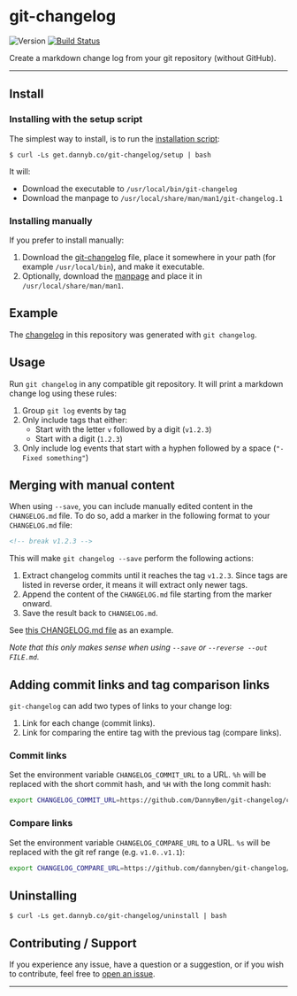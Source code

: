 # git-changelog

![Version](https://img.shields.io/badge/version-0.2.0-blue.svg)
[![Build Status](https://github.com/DannyBen/git-changelog/workflows/Test/badge.svg)](https://github.com/DannyBen/git-changelog/actions?query=workflow%3ATest)

Create a markdown change log from your git repository (without GitHub).

---

## Install

### Installing with the setup script

The simplest way to install, is to run the [installation script][setup]:

```shell
$ curl -Ls get.dannyb.co/git-changelog/setup | bash
```

It will:

- Download the executable to `/usr/local/bin/git-changelog`
- Download the manpage to `/usr/local/share/man/man1/git-changelog.1`

### Installing manually

If you prefer to install manually:

1. Download the [git-changelog](/git-changelog) file, place it somewhere in
   your path (for example `/usr/local/bin`), and make it executable.
2. Optionally, download the [manpage](/doc/git-changelog.1) and place it in
   `/usr/local/share/man/man1`.


## Example

The [changelog][changelog] in this repository was generated with
`git changelog`.


## Usage

Run `git changelog` in any compatible git repository. It will print a
markdown change log using these rules:

1. Group `git log` events by tag
2. Only include tags that either:
   - Start with the letter `v` followed by a digit (`v1.2.3`)
   - Start with a digit (`1.2.3`)
3. Only include log events that start with a hyphen followed by a space
   (`"- Fixed something"`)

## Merging with manual content

When using `--save`, you can include manually edited content in the
`CHANGELOG.md` file. To do so, add a marker in the following format to your
`CHANGELOG.md` file:

```html
<!-- break v1.2.3 -->
```

This will make `git changelog --save` perform the following actions:

1. Extract changelog commits until it reaches the tag `v1.2.3`. Since tags are
   listed in reverse order, it means it will extract only newer tags.
2. Append the content of the `CHANGELOG.md` file starting from the marker
   onward.
3. Save the result back to `CHANGELOG.md`.

See [this CHANGELOG.md file](https://raw.githubusercontent.com/DannyBen/git-changelog/master/test/fixtures/CHANGELOG.md) as an example.

*Note that this only makes sense when using `--save` or
`--reverse --out FILE.md`.*

## Adding commit links and tag comparison links

`git-changelog` can add two types of links to your change log:

1. Link for each change (commit links).
2. Link for comparing the entire tag with the previous tag (compare links).

### Commit links

Set the environment variable `CHANGELOG_COMMIT_URL` to a URL. `%h` will be
replaced with the short commit hash, and `%H` with the long commit hash:

```bash
export CHANGELOG_COMMIT_URL=https://github.com/DannyBen/git-changelog/commit/%h
```

### Compare links

Set the environment variable `CHANGELOG_COMPARE_URL` to a URL. `%s` will be
replaced with the git ref range (e.g. `v1.0..v1.1`):

```bash
export CHANGELOG_COMPARE_URL=https://github.com/dannyben/git-changelog/compare/%s
```

## Uninstalling

```shell
$ curl -Ls get.dannyb.co/git-changelog/uninstall | bash
```


## Contributing / Support

If you experience any issue, have a question or a suggestion, or if you wish
to contribute, feel free to [open an issue][issues].

---

[issues]: https://github.com/DannyBen/git-changelog/issues
[setup]: setup
[changelog]: CHANGELOG.md
